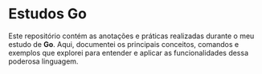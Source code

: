 # Estudos Go

Este repositório contém as anotações e práticas realizadas durante o meu estudo de **Go**. Aqui, documentei os principais conceitos, comandos e exemplos que explorei para entender e aplicar as funcionalidades dessa poderosa linguagem.
